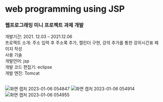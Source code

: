 # web programming using JSP
### 웹프로그래밍 미니 프로젝트 과제 개발
개발기간: 2021. 12.03 – 2021.12.06	<br>
프로젝트 소개: 주소 입력 후 주소록 추가, 캘린더 구현, 강의 추가를 통한 강의시간표 페이지 작성 <br>
사용 기술 <br>
개발언어: jsp <br>
개발 코드 편집기: eclipse <br>
개발 엔진: Tomcat <br><br>

![화면 캡처 2023-01-06 054847](https://user-images.githubusercontent.com/102217402/210877542-97b511fa-d41d-4559-8b6f-a41b76463c70.png)
![화면 캡처 2023-01-06 054914](https://user-images.githubusercontent.com/102217402/210877528-8d97690d-4ab7-454d-87a9-baac6b5de24f.png)
![화면 캡처 2023-01-06 054955](https://user-images.githubusercontent.com/102217402/210877479-16349012-6fd3-4a7b-91f7-e63bcf5a738a.png)
